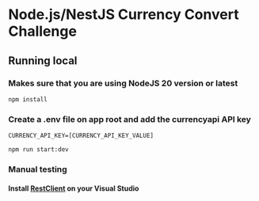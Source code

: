 # Node.js/NestJS Currency Convert Challenge


## Running local
### Makes sure that you are using NodeJS 20 version or latest
```
npm install
```

### Create a .env file on app root and add the currencyapi API key 
````
CURRENCY_API_KEY=[CURRENCY_API_KEY_VALUE]
````
````
npm run start:dev
````

### Manual testing
#### Install [RestClient](https://marketplace.visualstudio.com/items?itemName=humao.rest-client) on your Visual Studio